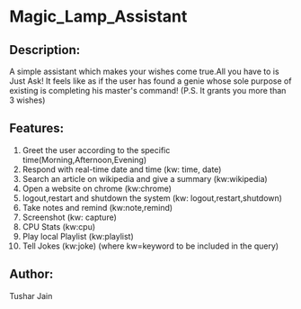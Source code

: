 # Magic_Lamp_Assistant
## Description:
A simple assistant which makes your wishes come true.All you have to is Just Ask!
It feels like as if the user has found a genie whose sole purpose of existing is completing his master's command!
(P.S. It grants you more than 3 wishes)

## Features:
1. Greet the user according to the specific time(Morning,Afternoon,Evening) 
2. Respond with real-time date and time     (kw: time, date)
3. Search an article on wikipedia and give a summary  (kw:wikipedia)
4. Open a website on chrome     (kw:chrome)
5. logout,restart and shutdown the system   (kw: logout,restart,shutdown)
6. Take notes and remind  (kw:note,remind)
7. Screenshot (kw: capture)
8. CPU Stats (kw:cpu) 
9. Play local Playlist (kw:playlist) 
10. Tell Jokes  (kw:joke)
(where kw=keyword to be included in the query)

## Author:
Tushar Jain




